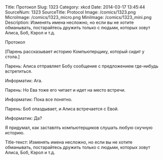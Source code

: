 Title: Протокол 
Slug: 1323 
Category: xkcd 
Date: 2014-03-17 13:45:44 
SourceNum: 1323 
SourceTitle: Protocol 
Image: /comics/1323.png 
MicroImage: /comics/1323_micro.png 
MiniImage: /comics/1323_mini.png 
Description: Изменять имена несложно, но если вы не хотите обманывать, постарайтесь дружить только с людьми, которых зовут Алиса, Боб, Кэрол и т.д. 

Протокол

[Парень рассказывает историю Компьютерщику, который сидит у стола.]

Парень: Алиса отправляет Бобу сообщение с предложением где-нибудь встретиться.

Информатик: Ага.

Парень: Но Ева тоже его читает и идет на место встречи.

Информатик: Пока все понятно.

Парень: Боб опаздывает, и Алиса встречается с Евой.

Информатик: Да?

Я придумал, как заставлть компьютерщиков слушать любую скучную историю.

Title-текст: Изменять имена несложно, но если вы не хотите обманывать, постарайтесь дружить только с людьми, которых зовут Алиса, Боб, Кэрол и т.д.